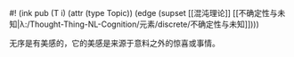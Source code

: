 #! (ink pub (T i) (attr (type Topic)) (edge (supset [[混沌理论]] [[不确定性与未知|λ:/Thought-Thing-NL-Cognition/元素/discrete/不确定性与未知]])))

无序是有美感的，它的美感是来源于意料之外的惊喜或事情。